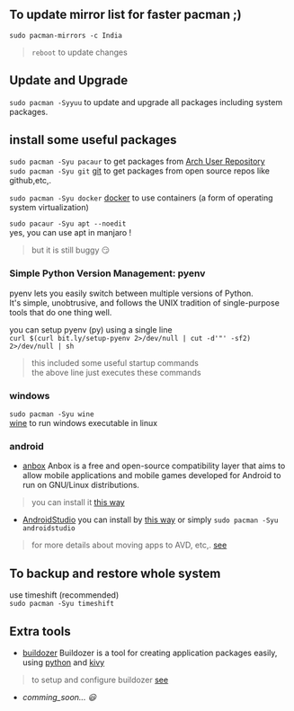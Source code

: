 ## To update mirror list for faster pacman ;)
`sudo pacman-mirrors -c India`
> `reboot` to update changes

## Update and Upgrade 
`sudo pacman -Syyuu` to update and upgrade all packages including system packages.

## install some useful packages
`sudo pacman -Syu pacaur` to get packages from [Arch User Repository](https://aur.archlinux.org/ "https://aur.archlinux.org/")  
`sudo pacman -Syu git` [git](https://git-scm.com/ "https://git-scm.com/") to get packages from open source repos like github,etc,.   

`sudo pacman -Syu docker` [docker](https://www.docker.com/ "https://www.docker.com/") to use containers (a form of operating system virtualization)  

`sudo pacaur -Syu apt --noedit`  
yes, you can use apt in manjaro !  
> but it is still buggy :smirk:  

### Simple Python Version Management: pyenv  
pyenv lets you easily switch between multiple versions of Python.  
It's simple, unobtrusive, and follows the UNIX tradition of single-purpose tools that do one thing well.

you can setup pyenv (py) using a single line  
`curl $(curl bit.ly/setup-pyenv 2>/dev/null | cut -d'"' -sf2) 2>/dev/null | sh`
> this included some useful startup commands  
> the above line just executes these commands
<script src="https://gist.github.com/nkpro2000sr/53049a2372a6e2ba2cc779b98b33c975.js"></script>

### windows
`sudo pacman -Syu wine`  
[wine](https://www.winehq.org/ "https://www.winehq.org/") to run windows executable in linux

### android
* [anbox](https://anbox.io/ "https://anbox.io/") Anbox is a free and open-source compatibility layer that aims to allow mobile applications and mobile games developed for Android to run on GNU/Linux distributions.
> you can install it [this way](https://forum.manjaro.org/t/running-android-applications-on-arch-using-anbox/53332 "to install anbox")  
* [AndroidStudio](https://developer.android.com/studio "https://developer.android.com/studio") you can install by [this way](https://linuxconfig.org/how-to-install-android-studio-on-manjaro-18-linux "to install AndroidStudio") or simply `sudo pacman -Syu androidstudio`
> for more details about moving apps to AVD, etc,. [see](/man-manjaro/AndroidStudio)

## To backup and restore whole system 
use timeshift (recommended)  
`sudo pacman -Syu timeshift`

## Extra tools
* [buildozer](https://github.com/kivy/buildozer "github") Buildozer is a tool for creating application packages easily, using [python](https://www.python.org/ "https://www.python.org/") and [kivy](https://kivy.org "https://kivy.org")  
> to setup and configure buildozer [see](/man-manjaro/buildozer)
* *comming_soon... :smiley:*


<script data-ad-client="ca-pub-4586260317371453" async src="https://pagead2.googlesyndication.com/pagead/js/adsbygoogle.js"></script>
